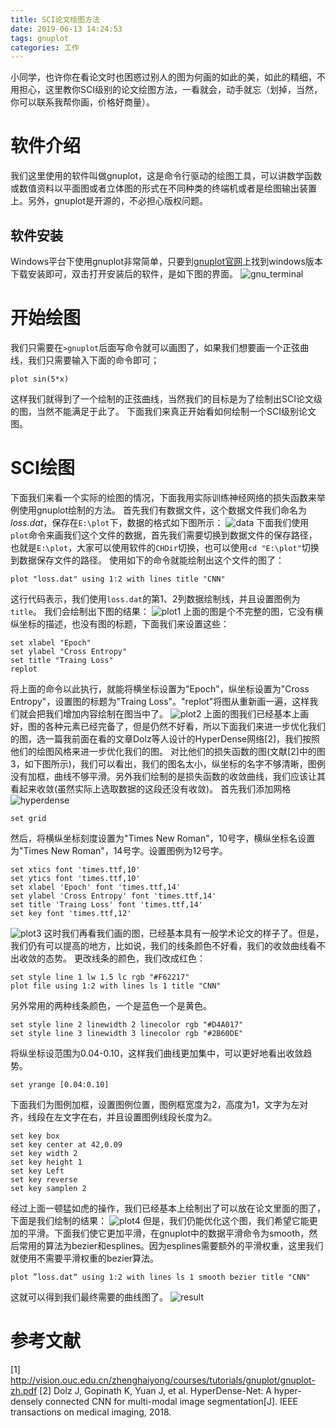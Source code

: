 ```yaml
---
title: SCI论文绘图方法
date: 2019-06-13 14:24:53
tags: gnuplot
categories: 工作
---
```

小同学，也许你在看论文时也困惑过别人的图为何画的如此的美，如此的精细，不用担心，这里教你SCI级别的论文绘图方法，一看就会，动手就忘（划掉，当然，你可以联系我帮你画，价格好商量）。

# 软件介绍
我们这里使用的软件叫做gnuplot，这是命令行驱动的绘图工具，可以讲数学函数或数值资料以平面图或者立体图的形式在不同种类的终端机或者是绘图输出装置上。另外，gnuplot是开源的，不必担心版权问题。

## 软件安装
Windows平台下使用gnuplot非常简单，只要到[gnuplot官网](http://www.gnuplot.info/)上找到windows版本下载安装即可，双击打开安装后的软件，是如下图的界面。
![gnu_terminal](https://raw.githubusercontent.com/hjyai94/Blog/master/source/uploads/gnuplot/gnu_terminal.png)

# 开始绘图
我们只需要在`>gnuplot`后面写命令就可以画图了，如果我们想要画一个正弦曲线，我们只需要输入下面的命令即可；
```
plot sin(5*x)
```
这样我们就得到了一个绘制的正弦曲线，当然我们的目标是为了绘制出SCI论文级的图，当然不能满足于此了。
下面我们来真正开始看如何绘制一个SCI级别论文图。

# SCI绘图
下面我们来看一个实际的绘图的情况，下面我用实际训练神经网络的损失函数来举例使用gnuplot绘制的方法。
首先我们有数据文件，这个数据文件我们命名为 $loss.dat$，保存在`E:\plot`下，数据的格式如下图所示：
![data](https://raw.githubusercontent.com/hjyai94/Blog/master/source/uploads/gnuplot/data.png)
下面我们使用`plot`命令来画我们这个文件的数据，首先我们需要切换到数据文件的保存路径，也就是`E:\plot`，大家可以使用软件的`CHDir`切换，也可以使用`cd "E:\plot"`切换到数据保存文件的路径。
使用如下的命令就能绘制出这个文件的图了：
```
plot "loss.dat" using 1:2 with lines title "CNN"
```
这行代码表示，我们使用`loss.dat`的第1、2列数据绘制线，并且设置图例为`title`。
我们会绘制出下图的结果：
![plot1](https://raw.githubusercontent.com/hjyai94/Blog/master/source/uploads/gnuplot/plot1.png)
上面的图是个不完整的图，它没有横纵坐标的描述，也没有图的标题，下面我们来设置这些：
```
set xlabel "Epoch" 
set ylabel "Cross Entropy" 
set title "Traing Loss"
replot
```
将上面的命令以此执行，就能将横坐标设置为"Epoch"，纵坐标设置为"Cross Entropy"，设置图的标题为"Traing Loss"。"replot"将图从重新画一遍，这样我们就会把我们增加内容绘制在图当中了。
![plot2](https://github.com/hjyai94/Blog/blob/master/source/uploads/gnuplot/plot2.png)
上面的图我们已经基本上画好，图的各种元素已经完备了，但是仍然不好看，所以下面我们来进一步优化我们的图，选一篇我前面在看的文章Dolz等人设计的HyperDense网络[2]，我们按照他们的绘图风格来进一步优化我们的图。
对比他们的损失函数的图(文献[2]中的图3，如下图所示)，我们可以看出，我们的图名太小，纵坐标的名字不够清晰，图例没有加框，曲线不够平滑。另外我们绘制的是损失函数的收敛曲线，我们应该让其看起来收敛(虽然实际上选取数据的这段还没有收敛)。
首先我们添加网格
![hyperdense]()
```
set grid
```
然后，将横纵坐标刻度设置为"Times New Roman"，10号字，横纵坐标名设置为"Times New Roman"，14号字。设置图例为12号字。
```
set xtics font 'times.ttf,10'
set ytics font 'times.ttf,10'
set xlabel 'Epoch' font 'times.ttf,14'
set ylabel 'Cross Entropy' font 'times.ttf,14'
set title 'Traing Loss' font 'times.ttf,14'
set key font 'times.ttf,12'
```
![plot3](https://raw.githubusercontent.com/hjyai94/Blog/master/source/uploads/gnuplot/plot3.png)
这时我们再看我们画的图，已经基本具有一般学术论文的样子了。但是，我们仍有可以提高的地方，比如说，我们的线条颜色不好看，我们的收敛曲线看不出收敛的态势。
更改线条的颜色，我们改成红色：
```
set style line 1 lw 1.5 lc rgb "#F62217"
plot file using 1:2 with lines ls 1 title "CNN"
```
另外常用的两种线条颜色，一个是蓝色一个是黄色。
```
set style line 2 linewidth 2 linecolor rgb "#D4A017"
set style line 3 linewidth 3 linecolor rgb "#2B60DE"
```
将纵坐标设范围为0.04-0.10，这样我们曲线更加集中，可以更好地看出收敛趋势。
```
set yrange [0.04:0.10]
```
下面我们为图例加框，设置图例位置，图例框宽度为2，高度为1，文字为左对齐，线段在左文字在右，并且设置图例线段长度为2。
```
set key box
set key center at 42,0.09
set key width 2
set key height 1
set key Left
set key reverse
set key samplen 2
```
经过上面一顿猛如虎的操作，我们已经基本上绘制出了可以放在论文里面的图了，下面是我们绘制的结果：
![plot4](https://raw.githubusercontent.com/hjyai94/Blog/master/source/uploads/gnuplot/plot4.png)
但是，我们仍能优化这个图，我们希望它能更加的平滑。下面我们使它更加平滑，在gnuplot中的数据平滑命令为smooth，然后常用的算法为bezier和esplines。因为esplines需要额外的平滑权重，这里我们就使用不需要平滑权重的bezier算法。
```
plot ”loss.dat“ using 1:2 with lines ls 1 smooth bezier title "CNN"
```
这就可以得到我们最终需要的曲线图了。
![result](https://raw.githubusercontent.com/hjyai94/Blog/master/source/uploads/gnuplot/result.png)


# 参考文献
[1] http://vision.ouc.edu.cn/zhenghaiyong/courses/tutorials/gnuplot/gnuplot-zh.pdf
[2] Dolz J, Gopinath K, Yuan J, et al. HyperDense-Net: A hyper-densely connected CNN for multi-modal image segmentation[J]. IEEE transactions on medical imaging, 2018.




